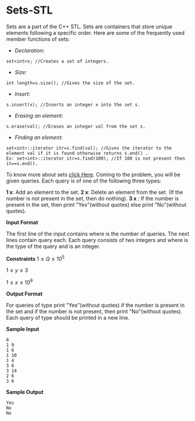 # Sets-STL
Sets are a part of the C++ STL. Sets are containers that store unique elements following a specific order. Here are some of the frequently used member functions of sets:

* *Declaration:*
```
set<int>s; //Creates a set of integers.
```
* *Size:*
```
int length=s.size(); //Gives the size of the set.
```
* *Insert:*
```
s.insert(x); //Inserts an integer x into the set s.
```
* *Erasing an element:*
```
s.erase(val); //Erases an integer val from the set s.
```
* *Finding an element:*
```
set<int>::iterator itr=s.find(val); //Gives the iterator to the element val if it is found otherwise returns s.end() .
Ex: set<int>::iterator itr=s.find(100); //If 100 is not present then it==s.end().
```

To know more about sets [click Here](https://cplusplus.com/reference/set/set/). Coming to the problem, you will be given  queries. Each query is of one of the following three types:

**1 x**: Add an element  to the set.
**2 x**: Delete an element  from the set. (If the number  is not present in the set, then do nothing).
**3 x** : If the number  is present in the set, then print "Yes"(without quotes) else print "No"(without quotes).

**Input Format**

The first line of the input contains  where  is the number of queries. The next  lines contain  query each. Each query consists of two integers  and  where  is the type of the query and  is an integer.

**Constraints**
$1 \leq Q \leq 10^5$

$1 \leq y \leq 3$

$1 \leq x \leq 10^9$



**Output Format**

For queries of type  print "Yes"(without quotes) if the number  is present in the set and if the number is not present, then print "No"(without quotes).
Each query of type  should be printed in a new line.

**Sample Input**
```
8
1 9
1 6
1 10
1 4
3 6
3 14
2 6
3 6
```
**Sample Output**
```
Yes
No
No
```